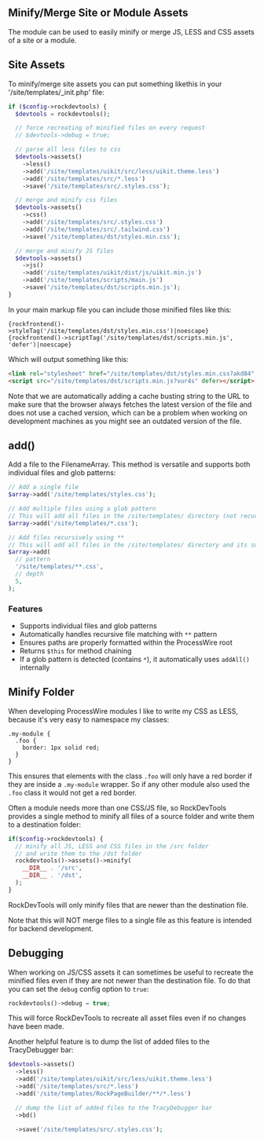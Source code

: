 ## Minify/Merge Site or Module Assets

The module can be used to easily minify or merge JS, LESS and CSS assets of a site or a module.

## Site Assets

To minify/merge site assets you can put something likethis in your '/site/templates/_init.php' file:

```php
if ($config->rockdevtools) {
  $devtools = rockdevtools();

  // force recreating of minified files on every request
  // $devtools->debug = true;

  // parse all less files to css
  $devtools->assets()
    ->less()
    ->add('/site/templates/uikit/src/less/uikit.theme.less')
    ->add('/site/templates/src/*.less')
    ->save('/site/templates/src/.styles.css');

  // merge and minify css files
  $devtools->assets()
    ->css()
    ->add('/site/templates/src/.styles.css')
    ->add('/site/templates/src/.tailwind.css')
    ->save('/site/templates/dst/styles.min.css');

  // merge and minify JS files
  $devtools->assets()
    ->js()
    ->add('/site/templates/uikit/dist/js/uikit.min.js')
    ->add('/site/templates/scripts/main.js')
    ->save('/site/templates/dst/scripts.min.js');
}
```

In your main markup file you can include those minified files like this:

```latte
{rockfrontend()->styleTag('/site/templates/dst/styles.min.css')|noescape}
{rockfrontend()->scriptTag('/site/templates/dst/scripts.min.js', 'defer')|noescape}
```

Which will output something like this:

```html
<link rel="stylesheet" href="/site/templates/dst/styles.min.css?akd84" />
<script src="/site/templates/dst/scripts.min.js?vur4s" defer></script>
```

Note that we are automatically adding a cache busting string to the URL to make sure that the browser always fetches the latest version of the file and does not use a cached version, which can be a problem when working on development machines as you might see an outdated version of the file.

## add()

Add a file to the FilenameArray. This method is versatile and supports both individual files and glob patterns:

```php
// Add a single file
$array->add('/site/templates/styles.css');

// Add multiple files using a glob pattern
// This will add all files in the /site/templates/ directory (not recursively)
$array->add('/site/templates/*.css');

// Add files recursively using **
// This will add all files in the /site/templates/ directory and its subdirectories (default depth 3)
$array->add(
  // pattern
  '/site/templates/**.css',
  // depth
  5,
);
```

### Features

- Supports individual files and glob patterns
- Automatically handles recursive file matching with `**` pattern
- Ensures paths are properly formatted within the ProcessWire root
- Returns `$this` for method chaining
- If a glob pattern is detected (contains `*`), it automatically uses `addAll()` internally

## Minify Folder

When developing ProcessWire modules I like to write my CSS as LESS, because it's very easy to namespace my classes:

```LESS
.my-module {
  .foo {
    border: 1px solid red;
  }
}
```

This ensures that elements with the class `.foo` will only have a red border if they are inside a `.my-module` wrapper. So if any other module also used the `.foo` class it would not get a red border.

Often a module needs more than one CSS/JS file, so RockDevTools provides a single method to minify all files of a source folder and write them to a destination folder:

```php
if($config->rockdevtools) {
  // minify all JS, LESS and CSS files in the /src folder
  // and write them to the /dst folder
  rockdevtools()->assets()->minify(
    __DIR__ . '/src',
    __DIR__ . '/dst',
  );
}
```

RockDevTools will only minify files that are newer than the destination file.

Note that this will NOT merge files to a single file as this feature is intended for backend development.

## Debugging

When working on JS/CSS assets it can sometimes be useful to recreate the minified files even if they are not newer than the destination file. To do that you can set the `debug` config option to `true`:

```php
rockdevtools()->debug = true;
```

This will force RockDevTools to recreate all asset files even if no changes have been made.

Another helpful feature is to dump the list of added files to the TracyDebugger bar:

```php
$devtools->assets()
  ->less()
  ->add('/site/templates/uikit/src/less/uikit.theme.less')
  ->add('/site/templates/src/*.less')
  ->add('/site/templates/RockPageBuilder/**/*.less')

  // dump the list of added files to the TracyDebugger bar
  ->bd()

  ->save('/site/templates/src/.styles.css');
```

